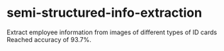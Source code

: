 # semi-structured-info-extraction
Extract employee information from images of different types of ID cards
Reached accuracy of 93.7%.
